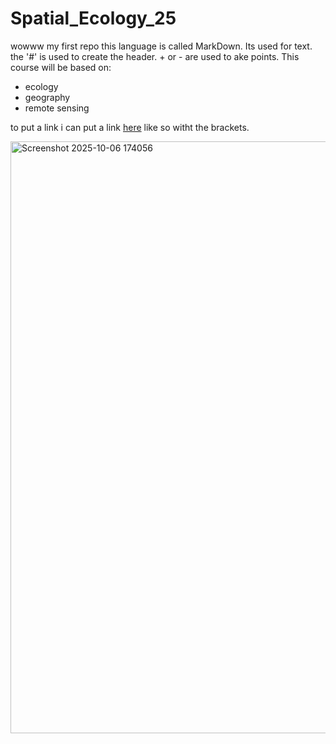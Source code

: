 # Spatial_Ecology_25
wowww my first repo
this language is called MarkDown. Its used for text. the '#' is used to create the header. + or - are used to ake points.
This course will be based on:
+ ecology
+ geography
+ remote sensing

to put a link i can put a link [here](https://www.unibo.it/it/studiare/insegnamenti-competenze-trasversali-moocs/insegnamenti/insegnamento/2025/535506) like so witht the brackets. 

<img width="1084" height="947" alt="Screenshot 2025-10-06 174056" src="https://github.com/user-attachments/assets/d685957a-cf25-4ae1-8f79-1b852cbcc232" />
